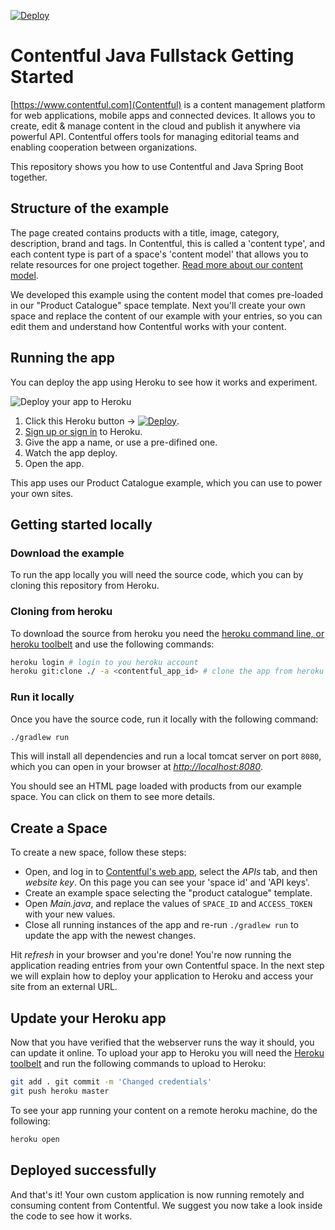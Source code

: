 [![Deploy](https://www.herokucdn.com/deploy/button.svg)](https://heroku.com/deploy)

# Contentful Java Fullstack Getting Started

[https://www.contentful.com](Contentful) is a content management platform for web applications, mobile apps and connected devices. It allows you to create, edit & manage content in the cloud and publish it anywhere via powerful API. Contentful offers tools for managing editorial teams and enabling cooperation between organizations.

This repository shows you how to use Contentful and Java Spring Boot together.

## Structure of the example

The page created contains products with a title, image, category, description, brand and tags. In Contentful, this is called a 'content type', and each content type is part of a space's 'content model' that allows you to relate resources for one project together. [Read more about our content model](https://www.contentful.com/developers/docs/concepts/data-model/).

We developed this example using the content model that comes pre-loaded in our "Product Catalogue" space template. Next you'll create your own space and replace the content of our example with your entries, so you can edit them and understand how Contentful works with your content.

## Running the app

You can deploy the app using Heroku to see how it works and experiment.

![Deploy your app to Heroku](/assets/deploying-to-heroku.gif)

1. Click this Heroku button -> [![Deploy](https://www.herokucdn.com/deploy/button.svg)](https://heroku.com/deploy).
2. [Sign up or sign in](https://id.heroku.com/signup/www-header) to Heroku.
3. Give the app a name, or use a pre-difined one.
4. Watch the app deploy.
5. Open the app.

This app uses our Product Catalogue example, which you can use to power your own sites.

## Getting started locally

### Download the example

To run the app locally you will need the source code, which you can by cloning this repository from Heroku.

### Cloning from heroku

To download the source from heroku you need the [heroku command line, or heroku toolbelt](https://devcenter.heroku.com/articles/heroku-command-line) and use the following commands:

```bash
heroku login # login to you heroku account
heroku git:clone ./ -a <contentful_app_id> # clone the app from heroku to your local filesystem
```

### Run it locally

Once you have the source code, run it locally with the following command:

```bash
./gradlew run
```

This will install all dependencies and run a local tomcat server on port `8080`, which you can open in your browser at _[http://localhost:8080](http://localhost:8080)_.

You should see an HTML page loaded with products from our example space. You can click on them to see more details.

## Create a Space

To create a new space, follow these steps:

- Open, and log in to [Contentful's web app](https://app.contentful.com), select the _APIs_ tab, and then _website key_. On this page you can see your 'space id' and 'API keys'.
- Create an example space selecting the "product catalogue" template.
- Open _Main.java_, and replace the values of `SPACE_ID` and `ACCESS_TOKEN` with your new values.
- Close all running instances of the app and re-run `./gradlew run` to update the app with the newest changes.

Hit _refresh_ in your browser and you\'re done! You\'re now running the application reading entries from your own Contentful space. In the next step we will explain how to deploy your application to Heroku and access your site from an external URL.

## Update your Heroku app

Now that you have verified that the webserver runs the way it should, you can update it online. To upload your app to Heroku you will need the [Heroku toolbelt](https://devcenter.heroku.com/articles/heroku-command-line) and run the following commands to upload to Heroku:

```bash
git add . git commit -m 'Changed credentials'
git push heroku master
```

To see your app running your content on a remote heroku machine, do the following:

```bash
heroku open
```

## Deployed successfully

And that's it! Your own custom application is now running remotely and consuming content from Contentful. We suggest you now take a look inside the code to see how it works.
